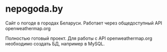 # nepogoda.by
Сайт о погоде в городах Беларуси. Работает через общедоступный API openweathermap.org

Полностью готовый проект.
Для работы с API openweathermap.org необходимо создать БД, например в MySQL.
